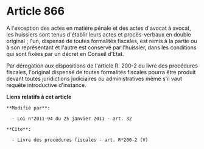 # Article 866

A l'exception des actes en matière pénale et des actes d'avocat à avocat, les huissiers sont tenus d'établir leurs actes et
procès-verbaux en double original ; l'un, dispensé de toutes formalités fiscales, est remis à la partie ou à son représentant
et l'autre est conservé par l'huissier, dans les conditions qui sont fixées par un décret en Conseil d'Etat. 

Par dérogation aux dispositions de l'article R. 200-2 du livre des procédures fiscales, l'original dispensé de toutes
formalités fiscales pourra être produit devant toutes juridictions judiciaires ou administratives même s'il vaut requête
introductive d'instance.

**Liens relatifs à cet article**

	**Modifié par**:

	  - Loi n°2011-94 du 25 janvier 2011 - art. 32

	**Cite**:

	  - Livre des procédures fiscales - art. R*200-2 (V)
